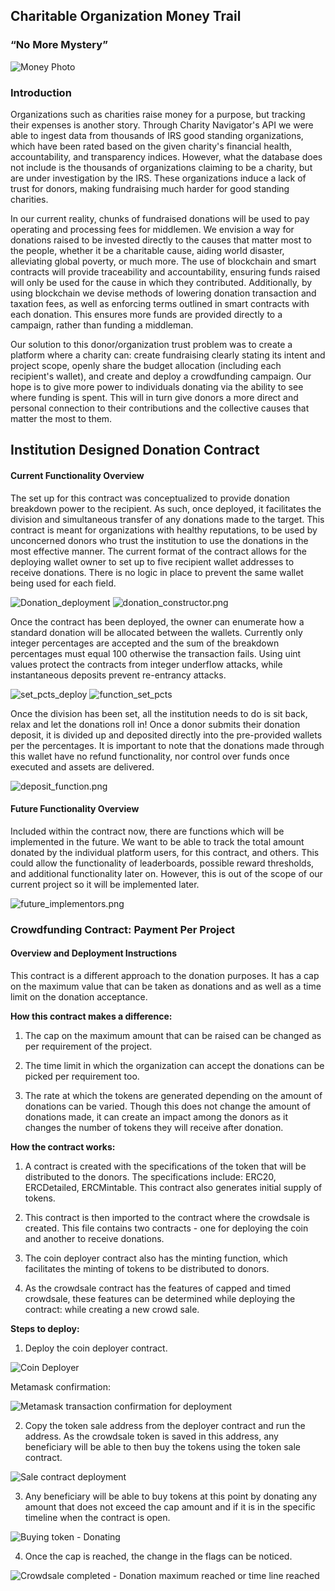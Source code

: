 ## Charitable Organization Money Trail

### “No More Mystery”

![Money Photo](Images/money.PNG)

### Introduction 
Organizations such as charities raise money for a purpose, but tracking their expenses is another story. Through Charity Navigator's API we were able to ingest data from thousands of IRS good standing organizations, which have been rated based on the given charity's financial health, accountability, and transparency indices. However, what the database does not include is the thousands of organizations claiming to be a charity, but are under investigation by the IRS. These organizations induce a lack of trust for donors, making fundraising much harder for good standing charities.

In our current reality, chunks of fundraised donations will be used to pay operating and processing fees for middlemen. We envision a way for donations raised to be invested directly to the causes that matter most to the people, whether it be a charitable cause, aiding world disaster, alleviating global poverty, or much more. The use of blockchain and smart contracts will provide traceability and accountability, ensuring funds raised will only be used for the cause in which they contributed. Additionally, by using blockchain we devise methods of lowering donation transaction and taxation fees, as well as enforcing terms outlined in smart contracts with each donation.  This ensures more funds are provided directly to a campaign, rather than funding a middleman.

Our solution to this donor/organization trust problem was to create a platform where a charity can: create fundraising clearly stating its intent and project scope, openly share the budget allocation (including each recipient's wallet), and create and deploy a crowdfunding campaign. Our hope is to give more power to individuals donating via the ability to see where funding is spent.  This will in turn give donors a more direct and personal connection to their contributions and the collective causes that matter the most to them.

## Institution Designed Donation Contract

#### Current Functionality Overview
The set up for this contract was conceptualized to provide donation breakdown power to the recipient. As such, once deployed, it facilitates the division and simultaneous transfer of any donations made to the target. This contract is meant for organizations with healthy reputations, to be used by unconcerned donors who trust the institution to use the donations in the most effective manner. The current format of the contract allows for the deploying wallet owner to set up to five recipient wallet addresses to receive donations. There is no logic in place to prevent the same wallet being used for each field.

![Donation_deployment](Images/Donation_deployment.png) ![donation_constructor.png](Images/donation_constructor.png) 

Once the contract has been deployed, the owner can enumerate how a standard donation will be allocated between the wallets. Currently only integer percentages are accepted and the sum of the breakdown percentages must equal 100 otherwise the transaction fails. Using uint values protect the contracts from integer underflow attacks, while instantaneous deposits prevent re-entrancy attacks.

![set_pcts_deploy](Images/set_pcts_deploy.png) ![function_set_pcts](Images/set_pcts_function.png)

Once the division has been set, all the institution needs to do is sit back, relax and let the donations roll in! Once a donor submits their donation deposit, it is divided up and deposited directly into the pre-provided wallets per the percentages. It is important to note that the donations made through this wallet have no refund functionality, nor control over funds once executed and assets are delivered.

![deposit_function.png](Images/deposit_function.png)

#### Future Functionality Overview
Included within the contract now, there are functions which will be implemented in the future. We want to be able to track the total amount donated by the individual platform users, for this contract, and others. This could allow the functionality of leaderboards, possible reward thresholds, and additional functionality later on. However, this is out of the scope of our current project so it will be implemented later.

![future_implementors.png](Images/future_implementors.png)


### Crowdfunding Contract: Payment Per Project
#### Overview and Deployment Instructions

This contract is a different approach to the donation purposes. It has a cap on the maximum value that can be taken as donations and as well as a time limit on the donation acceptance.

**How this contract makes a difference:**

1. The cap on the maximum amount that can be raised can be changed as per requirement of the project.

2. The time limit in which the organization can accept the donations can be picked per requirement too.

3. The rate at which the tokens are generated depending on the amount of donations can be varied. Though this does not change the amount of donations made, it can create an impact among the donors as it changes the number of tokens they will receive after donation.

**How the contract works:**

1. A contract is created with the specifications of the token that will be distributed to the donors. The specifications include: ERC20, ERCDetailed, ERCMintable. This contract also generates initial supply of tokens.

2. This contract is then imported to the contract where the crowdsale is created. This file contains two contracts - one for deploying the coin and another to receive donations.

3. The coin deployer contract also has the minting function, which facilitates the minting of tokens to be distributed to donors.

4. As the crowdsale contract has the features of capped and timed crowdsale, these features can be determined while deploying the contract: while creating a new crowd sale.

**Steps to deploy:**

1. Deploy the coin deployer contract.

![Coin Deployer](Images/deployer-deploy-remix.PNG)

Metamask confirmation:

![Metamask transaction confirmation for deployment](Images/deployer-deploy-metamask.PNG)

2. Copy the token sale address from the deployer contract and run the address. As the crowdsale token is saved in this address, any beneficiary will be able to then buy the tokens using the token sale contract.

![Sale contract deployment](Images/sale-deploy-remix.PNG)

3. Any beneficiary will be able to buy tokens at this point by donating any amount that does not exceed the cap amount and if it is in the specific timeline when the contract is open.

![Buying token - Donating](Images/buy-tokens.PNG)

4. Once the cap is reached, the change in the flags can be noticed.

![Crowdsale completed - Donation maximum reached or time line reached](Images/Status.PNG)


